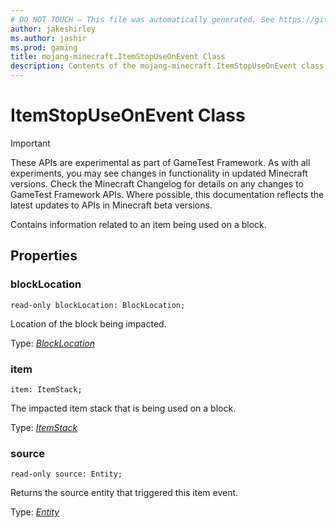 ```yaml
---
# DO NOT TOUCH — This file was automatically generated. See https://github.com/Mojang/MinecraftScriptingApiDocsGenerator to modify descriptions, examples, etc.
author: jakeshirley
ms.author: jashir
ms.prod: gaming
title: mojang-minecraft.ItemStopUseOnEvent Class
description: Contents of the mojang-minecraft.ItemStopUseOnEvent class.
---
```

# ItemStopUseOnEvent Class
>[!IMPORTANT]
>These APIs are experimental as part of GameTest Framework. As with all experiments, you may see changes in functionality in updated Minecraft versions. Check the Minecraft Changelog for details on any changes to GameTest Framework APIs. Where possible, this documentation reflects the latest updates to APIs in Minecraft beta versions.

Contains information related to an item being used on a block.

## Properties
### **blockLocation**
`read-only blockLocation: BlockLocation;`

Location of the block being impacted.

Type: [*BlockLocation*](BlockLocation.md)


### **item**
`item: ItemStack;`

The impacted item stack that is being used on a block.

Type: [*ItemStack*](ItemStack.md)


### **source**
`read-only source: Entity;`

Returns the source entity that triggered this item event.

Type: [*Entity*](Entity.md)


